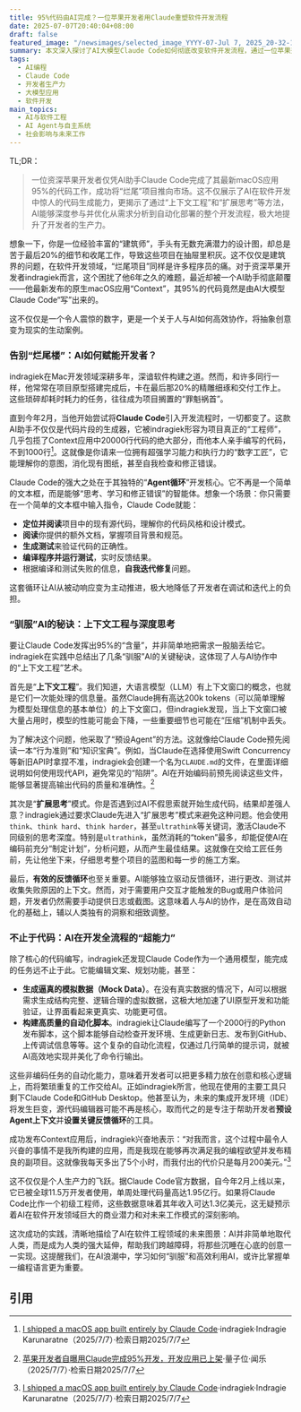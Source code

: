 ```yaml
---
title: 95%代码由AI完成？一位苹果开发者用Claude重塑软件开发流程
date: 2025-07-07T20:40:04+08:00
draft: false
featured_image: "/newsimages/selected_image_YYYY-07-Jul 7, 2025_20-32-17-544.jpg"
summary: 本文深入探讨了AI大模型Claude Code如何彻底改变软件开发流程，通过一位苹果开发者的真实案例，揭示了AI在代码生成、需求理解、测试迭代乃至自动化脚本编写方面的强大潜力。文章重点阐释了“上下文工程”和“扩展思考”等AI协作策略，强调了AI对开发者生产力的革命性提升及对未来软件工程模式的深远影响，预示着人机协作将成为创新和效率的新常态。
tags: 
  - AI编程
  - Claude Code
  - 开发者生产力
  - 大模型应用
  - 软件开发
main_topics: 
  - AI与软件工程
  - AI Agent与自主系统
  - 社会影响与未来工作
---
```


TL;DR：
>一位资深苹果开发者仅凭AI助手Claude Code完成了其最新macOS应用95%的代码工作，成功将“烂尾”项目推向市场。这不仅展示了AI在软件开发中惊人的代码生成能力，更揭示了通过“上下文工程”和“扩展思考”等方法，AI能够深度参与并优化从需求分析到自动化部署的整个开发流程，极大地提升了开发者的生产力。

想象一下，你是一位经验丰富的“建筑师”，手头有无数充满潜力的设计图，却总是苦于最后20%的细节和收尾工作，导致这些项目在抽屉里积灰。这不仅仅是建筑界的问题，在软件开发领域，“烂尾项目”同样是许多程序员的痛。对于资深苹果开发者indragiek而言，这个困扰了他6年之久的难题，最近却被一个AI助手彻底颠覆——他最新发布的原生macOS应用“Context”，其95%的代码竟然是由AI大模型Claude Code“写”出来的。

这不仅仅是一个令人震惊的数字，更是一个关于人与AI如何高效协作，将抽象创意变为现实的生动案例。

### 告别“烂尾楼”：AI如何赋能开发者？

indragiek在Mac开发领域深耕多年，深谙软件构建之道。然而，和许多同行一样，他常常在项目原型搭建完成后，卡在最后那20%的精雕细琢和交付工作上。这些琐碎却耗时耗力的任务，往往成为项目搁置的“罪魁祸首”。

直到今年2月，当他开始尝试将**Claude Code**引入开发流程时，一切都变了。这款AI助手不仅仅是代码片段的生成器，它被indragiek形容为项目真正的“工程师”，几乎包揽了Context应用中20000行代码的绝大部分，而他本人亲手编写的代码，不到1000行[^1]。这就像是你请来一位拥有超强学习能力和执行力的“数字工匠”，它能理解你的意图，消化现有图纸，甚至自我检查和修正错误。

Claude Code的强大之处在于其独特的“**Agent循环**”开发核心。它不再是一个简单的文本框，而是能够“思考、学习和修正错误”的智能体。想象一个场景：你只需要在一个简单的文本框中输入指令，Claude Code就能：

*   **定位并阅读**项目中的现有源代码，理解你的代码风格和设计模式。
*   **阅读**你提供的额外文档，掌握项目背景和规范。
*   **生成测试**来验证代码的正确性。
*   **编译程序并运行测试**，实时反馈结果。
*   根据编译和测试失败的信息，**自我迭代修复**问题。

这套循环让AI从被动响应变为主动推进，极大地降低了开发者在调试和迭代上的负担。

### “驯服”AI的秘诀：上下文工程与深度思考

要让Claude Code发挥出95%的“含量”，并非简单地把需求一股脑丢给它。indragiek在实践中总结出了几条“驯服”AI的关键秘诀，这体现了人与AI协作中的“上下文工程”艺术。

首先是“**上下文工程**”。我们知道，大语言模型（LLM）有上下文窗口的概念，也就是它们一次能处理的信息量。虽然Claude拥有高达200k tokens（可以简单理解为模型处理信息的基本单位）的上下文窗口，但indragiek发现，当上下文窗口被大量占用时，模型的性能可能会下降，一些重要细节也可能在“压缩”机制中丢失。

为了解决这个问题，他采取了“预设Agent”的方法。这就像给Claude Code预先阅读一本“行为准则”和“知识宝典”。例如，当Claude在选择使用Swift Concurrency等新旧API时拿捏不准，indragiek会创建一个名为`CLAUDE.md`的文件，在里面详细说明如何使用现代API，避免常见的“陷阱”。AI在开始编码前预先阅读这些文件，能够显著提高输出代码的质量和准确性。[^2]

其次是“**扩展思考**”模式。你是否遇到过AI不假思索就开始生成代码，结果却差强人意？indragiek通过要求Claude先进入“扩展思考”模式来避免这种问题。他会使用`think`、`think hard`、`think harder`，甚至`ultrathink`等关键词，激活Claude不同级别的思考深度。特别是`ultrathink`，虽然消耗的“token”最多，却能促使AI在编码前充分“制定计划”，分析问题，从而产生最佳结果。这就像在交给工匠任务前，先让他坐下来，仔细思考整个项目的蓝图和每一步的施工方案。

最后，**有效的反馈循环**也至关重要。AI能够独立驱动反馈循环，进行更改、测试并收集失败原因的上下文。然而，对于需要用户交互才能触发的Bug或用户体验问题，开发者仍然需要手动提供日志或截图。这意味着人与AI的协作，是在高效自动化的基础上，辅以人类独有的洞察和细致调整。

### 不止于代码：AI在开发全流程的“超能力”

除了核心的代码编写，indragiek还发现Claude Code作为一个通用模型，能完成的任务远不止于此。它能编辑文案、规划功能，甚至：

*   **生成逼真的模拟数据（Mock Data）**。在没有真实数据的情况下，AI可以根据需求生成结构完整、逻辑合理的虚拟数据，这极大地加速了UI原型开发和功能验证，让界面看起来更真实、功能更可信。
*   **构建高质量的自动化脚本**。indragiek让Claude编写了一个2000行的Python发布脚本，这个脚本能够自动检查开发环境、生成更新日志、发布到GitHub、上传调试信息等等。这个复杂的自动化流程，仅通过几行简单的提示词，就被AI高效地实现并美化了命令行输出。

这些非编码任务的自动化能力，意味着开发者可以把更多精力放在创意和核心逻辑上，而将繁琐重复的工作交给AI。正如indragiek所言，他现在使用的主要工具只剩下Claude Code和GitHub Desktop。他甚至认为，未来的集成开发环境（IDE）将发生巨变，源代码编辑器可能不再是核心，取而代之的是专注于帮助开发者**预设Agent上下文**并**设置关键反馈循环**的工具。

成功发布Context应用后，indragiek兴奋地表示：“对我而言，这个过程中最令人兴奋的事情不是我所构建的应用，而是我现在能够再次满足我的编程欲望并发布精良的副项目。这就像我每天多出了5个小时，而我付出的代价只是每月200美元。”[^1]

这不仅仅是个人生产力的飞跃。据Claude Code官方数据，自今年2月上线以来，它已被全球11.5万开发者使用，单周处理代码量高达1.95亿行。如果将Claude Code比作一个初级工程师，这些数据意味着其年收入可达1.3亿美元，这无疑预示着AI在软件开发领域巨大的商业潜力和对未来工作模式的深刻影响。

这次成功的实践，清晰地描绘了AI在软件工程领域的未来图景：AI并非简单地取代人类，而是成为人类的强大延伸，帮助我们跨越障碍，将那些沉睡在心底的创意一一实现。这提醒我们，在AI浪潮中，学习如何“驯服”和高效利用AI，或许比掌握单一编程语言更为重要。

## 引用

[^1]: [I shipped a macOS app built entirely by Claude Code](https://www.indragie.com/blog/i-shipped-a-macos-app-built-entirely-by-claude-code)·indragiek·Indragie Karunaratne（2025/7/7）·检索日期2025/7/7
[^2]: [苹果开发者自曝用Claude完成95%开发，开发应用已上架](https://mp.weixin.qq.com/s/XOuCUgyABpkFuQWzRYWM3A)·量子位·闻乐（2025/7/7）·检索日期2025/7/7
[^3]: [HackerNews 分享| 用Claude Code 开发MacOS 应用](https://zhuanlan.zhihu.com/p/1925330391943415056)·知乎专栏·（2025/7/7）·检索日期2025/7/7
[^4]: [AI编码新纪元：实战Claude Code，效率飙升九步法原创](https://blog.csdn.net/berxtjkl/article/details/148974636)·CSDN博客·（2025/7/7）·检索日期2025/7/7
[^5]: [与AI 共舞：我的Claude Code 一月谈](https://fatbobman.com/zh/posts/dancing-with-ai-my-month-with-claude-code/)·Fatbobman·（2025/7/7）·检索日期2025/7/7
[^6]: [模型能力已呈指数级爆发，下一代AI 编程工具如何进化？](https://zhuanlan.zhihu.com/p/1925324602176934125)·知乎专栏·（2025/7/7）·检索日期2025/7/7
[^7]: [Claude.ai](https://claude.ai/)·Anthropic·（2025/7/7）·检索日期2025/7/7
